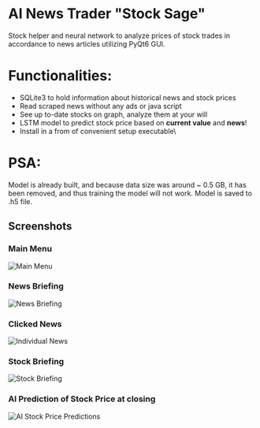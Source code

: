 # AI News Trader "Stock Sage"
Stock helper and neural network to analyze prices of stock trades in accordance to news articles utilizing PyQt6 GUI.
# Functionalities:
* SQLite3 to hold information about historical news and stock prices
* Read scraped news without any ads or java script
* See up to-date stocks on graph, analyze them at your will
* LSTM model to predict stock price based on **current value** and **news**!
* Install in a from of convenient setup executable\
# PSA:
Model is already built, and because data size was around ~ 0.5 GB, it has been removed, and thus training the model will not work.
Model is saved to .h5 file.
## Screenshots
### Main Menu
![Main Menu](https://github.com/user-attachments/assets/79b27312-4624-464f-8dc3-e24e4fb4c62e)
### News Briefing
![News Briefing](https://github.com/user-attachments/assets/2d7fa1b4-640b-4469-b52c-5c668a9a1e97)
### Clicked News
![Individual News](https://github.com/user-attachments/assets/8d495538-f6c6-4b6c-b073-ce4fb9f8ccb2)
### Stock Briefing
![Stock Briefing](https://github.com/user-attachments/assets/74079f0f-945d-4287-a71d-c7d17868ce9a)
### AI Prediction of Stock Price at closing
![AI Stock Price Predictions](https://github.com/user-attachments/assets/4eceee7f-e61b-4802-a2c9-359d8bd83f97)

